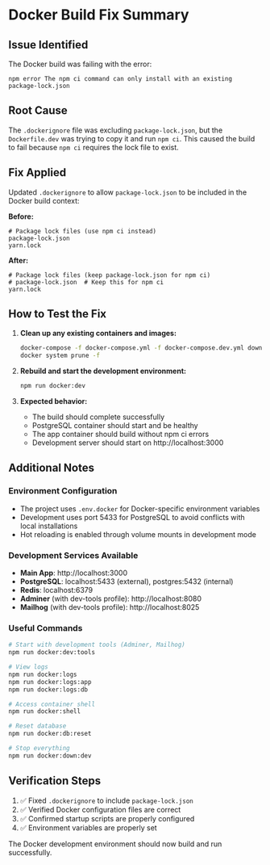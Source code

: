 # Docker Build Fix Summary

## Issue Identified
The Docker build was failing with the error:
```
npm error The npm ci command can only install with an existing package-lock.json
```

## Root Cause
The `.dockerignore` file was excluding `package-lock.json`, but the `Dockerfile.dev` was trying to copy it and run `npm ci`. This caused the build to fail because `npm ci` requires the lock file to exist.

## Fix Applied
Updated `.dockerignore` to allow `package-lock.json` to be included in the Docker build context:

**Before:**
```
# Package lock files (use npm ci instead)
package-lock.json
yarn.lock
```

**After:**
```
# Package lock files (keep package-lock.json for npm ci)
# package-lock.json  # Keep this for npm ci
yarn.lock
```

## How to Test the Fix

1. **Clean up any existing containers and images:**
   ```bash
   docker-compose -f docker-compose.yml -f docker-compose.dev.yml down -v
   docker system prune -f
   ```

2. **Rebuild and start the development environment:**
   ```bash
   npm run docker:dev
   ```

3. **Expected behavior:**
   - The build should complete successfully
   - PostgreSQL container should start and be healthy
   - The app container should build without npm ci errors
   - Development server should start on http://localhost:3000

## Additional Notes

### Environment Configuration
- The project uses `.env.docker` for Docker-specific environment variables
- Development uses port 5433 for PostgreSQL to avoid conflicts with local installations
- Hot reloading is enabled through volume mounts in development mode

### Development Services Available
- **Main App**: http://localhost:3000
- **PostgreSQL**: localhost:5433 (external), postgres:5432 (internal)
- **Redis**: localhost:6379
- **Adminer** (with dev-tools profile): http://localhost:8080
- **Mailhog** (with dev-tools profile): http://localhost:8025

### Useful Commands
```bash
# Start with development tools (Adminer, Mailhog)
npm run docker:dev:tools

# View logs
npm run docker:logs
npm run docker:logs:app
npm run docker:logs:db

# Access container shell
npm run docker:shell

# Reset database
npm run docker:db:reset

# Stop everything
npm run docker:down:dev
```

## Verification Steps
1. ✅ Fixed `.dockerignore` to include `package-lock.json`
2. ✅ Verified Docker configuration files are correct
3. ✅ Confirmed startup scripts are properly configured
4. ✅ Environment variables are properly set

The Docker development environment should now build and run successfully.